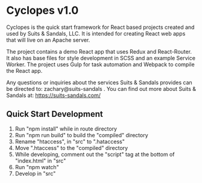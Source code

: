 # Cyclopes v1.0 #

Cyclopes is the quick start framework for React based projects created and used by Suits & Sandals, LLC. It is intended for creating React web apps that will live on an Apache server.

The project contains a demo React app that uses Redux and React-Router. It also has base files for style development in SCSS and an example Service Worker. The project uses Gulp for task automation and Webpack to compile the React app.

Any questions or inquiries about the services Suits & Sandals provides can be directed to: zachary@suits-sandals . You can find out more about Suits & Sandals at: https://suits-sandals.com/


## Quick Start Development ##

1. Run "npm install" while in route directory
2. Run "npm run build" to build the "compiled" directory
3. Rename "htaccess", in "src" to ".hataccess"
4. Move ".htaccess" to the "compiled" directory
5. While developing, comment out the "script" tag at the bottom of "index.html" in "src"
6. Run "npm watch"
7. Develop in "src"
